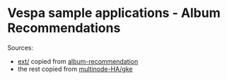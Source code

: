 # Vespa sample applications - Album Recommendations

Sources:

- [ext/](ext/) copied from [album-recommendation](https://github.com/vespa-engine/sample-apps/tree/924c3f4ccb4688d63e2cc68dc42838c221f6eff8/album-recommendation)
- the rest copied from [multinode-HA/gke](https://github.com/vespa-engine/sample-apps/tree/e67b3ee752959bb9c7655fb90c9adfe1079ba2bf/examples/operations/multinode-HA/gke)
